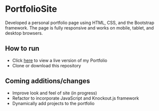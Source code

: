 # PortfolioSite
Developed a personal portfolio page using HTML, CSS, and the Bootstrap framework. The page is fully responsive and works on mobile, tablet, and desktop browsers.

## How to run
* Click [here](https://ba-batten.github.io/PortfolioSite/) to view a live version of my Portfolio
* Clone or download this repository

## Coming additions/changes
* Improve look and feel of site (in progress)
* Refactor to incorporate JavaScript and Knockout.js framework
* Dynamically add projects to the portfolio

